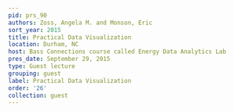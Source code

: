 ```yaml
---
pid: prs_90
authors: Zoss, Angela M. and Monson, Eric
sort_year: 2015
title: Practical Data Visualization
location: Durham, NC
host: Bass Connections course called Energy Data Analytics Lab
pres_date: September 29, 2015
type: Guest lecture
grouping: guest
label: Practical Data Visualization
order: '26'
collection: guest
---
```

